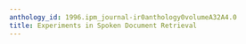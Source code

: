 ```yaml
---
anthology_id: 1996.ipm_journal-ir0anthology0volumeA32A4.0
title: Experiments in Spoken Document Retrieval
---
```


